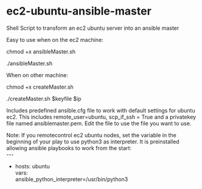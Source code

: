 # ec2-ubuntu-ansible-master
Shell Script to transform an ec2 ubuntu server into an ansible master

Easy to use when on the ec2 machine:

chmod +x ansibleMaster.sh

./ansibleMaster.sh

When on other machine:

chmod +x createMaster.sh

./createMaster.sh $keyfile $ip

Includes predefined ansible.cfg file to work with default settings for ubuntu ec2. This includes remote_user=ubuntu, scp_if_ssh = True and a privatekey file named ansiblemaster.pem. Edit the file to use the file you want to use. 

Note: If you remotecontrol ec2 ubuntu nodes, set the variable in the beginning of your play to use python3 as interpreter. It is preinstalled allowing ansible playbooks to work from the start:<br />
---<br />
- hosts: ubuntu<br />
  vars:<br />
    ansible_python_interpreter=/usr/bin/python3<br>
